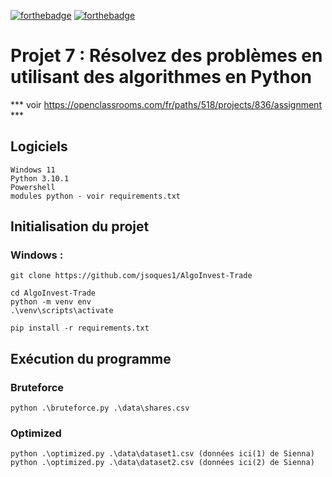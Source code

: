 [![forthebadge](https://forthebadge.com/images/badges/made-with-python.svg)](https://forthebadge.com) [![forthebadge](https://forthebadge.com/images/badges/built-with-love.svg)](https://forthebadge.com)

# Projet 7 : Résolvez des problèmes en utilisant des algorithmes en Python

*** voir https://openclassrooms.com/fr/paths/518/projects/836/assignment ***

## Logiciels
 
 ```
Windows 11
Python 3.10.1
Powershell 
modules python - voir requirements.txt
```

## Initialisation du projet

### Windows :
    git clone https://github.com/jsoques1/AlgoInvest-Trade

    cd AlgoInvest-Trade 
    python -m venv env 
    .\venv\scripts\activate

    pip install -r requirements.txt


## Exécution du programme

### Bruteforce

    python .\bruteforce.py .\data\shares.csv


### Optimized

    python .\optimized.py .\data\dataset1.csv (données ici(1) de Sienna)
	python .\optimized.py .\data\dataset2.csv (données ici(2) de Sienna)